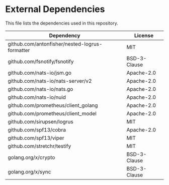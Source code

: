 # External Dependencies

This file lists the dependencies used in this repository.

| Dependency                                     | License      |
|------------------------------------------------|--------------|
| github.com/antonfisher/nested-logrus-formatter | MIT          |
| github.com/fsnotify/fsnotify                   | BSD-3-Clause |
| github.com/nats-io/jsm.go                      | Apache-2.0   |
| github.com/nats-io/nats-server/v2              | Apache-2.0   |
| github.com/nats-io/nats.go                     | Apache-2.0   |
| github.com/nats-io/nuid                        | Apache-2.0   |
| github.com/prometheus/client_golang            | Apache-2.0   |
| github.com/prometheus/client_model             | Apache-2.0   |
| github.com/sirupsen/logrus                     | MIT          |
| github.com/spf13/cobra                         | Apache-2.0   |
| github.com/spf13/viper                         | MIT          |
| github.com/stretchr/testify                    | MIT          |
| golang.org/x/crypto                            | BSD-3-Clause |
| golang.org/x/sync                              | BSD-3-Clause |
